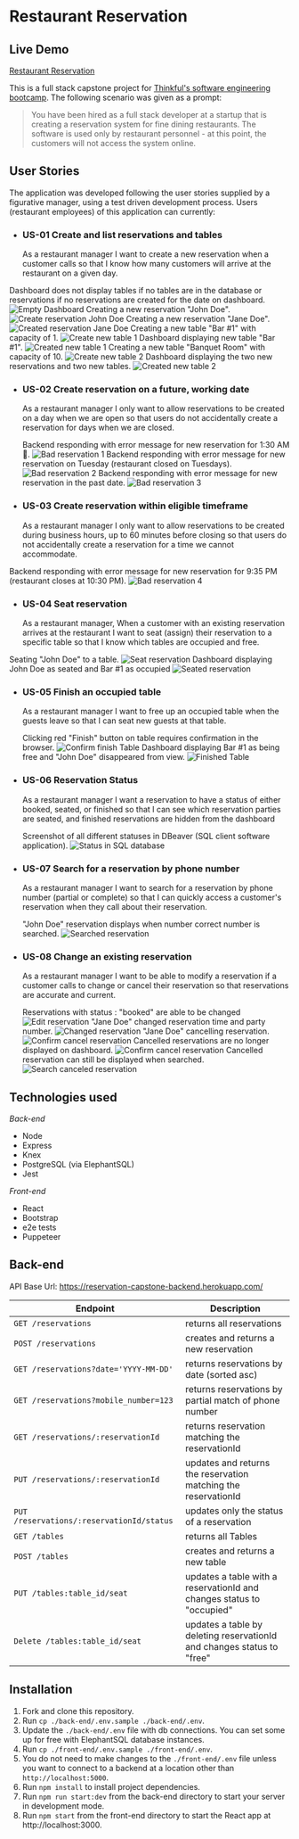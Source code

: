 # Restaurant Reservation

## Live Demo

[Restaurant Reservation](https://reservation-front-end.herokuapp.com/)

This is a full stack capstone project for [Thinkful's software engineering bootcamp](https://www.thinkful.com/bootcamp/web-development/). The following scenario was given as a prompt:

> You have been hired as a full stack developer at a startup that is creating a reservation system for fine dining restaurants.
> The software is used only by restaurant personnel - at this point, the customers will not access the system online.

## User Stories

The application was developed following the user stories supplied by a figurative manager, using a test driven development process. Users (restaurant employees) of this application can currently:

- ### US-01 Create and list reservations and tables
  As a restaurant manager
  I want to create a new reservation when a customer calls
  so that I know how many customers will arrive at the restaurant on a given day.

Dashboard does not display tables if no tables are in the database or reservations if no reservations are created for the date on dashboard.
![Empty Dashboard](readme-screenshots/emptyDashboard.png)
Creating a new reservation "John Doe".
![Create reservation John Doe](readme-screenshots/createdReservation1.png)
Creating a new reservation "Jane Doe".
![Created reservation Jane Doe](readme-screenshots/createdReservation2.png)
Creating a new table "Bar #1" with capacity of 1.
![Create new table 1](readme-screenshots/createNewTable.png)
Dashboard displaying new table "Bar #1".
![Created new table 1](readme-screenshots/createdNewTable.png)
Creating a new table "Banquet Room" with capacity of 10.
![Create new table 2](readme-screenshots/createNewTable2.png)
Dashboard displaying the two new reservations and two new tables.
![Created new table 2](readme-screenshots/createdNewTable2.png)

- ### US-02 Create reservation on a future, working date

  As a restaurant manager
  I only want to allow reservations to be created on a day when we are open
  so that users do not accidentally create a reservation for days when we are closed.

  Backend responding with error message for new reservation for 1:30 AM 🥱.
  ![Bad reservation 1](readme-screenshots/badReservation1.png)
  Backend responding with error message for new reservation on Tuesday (restaurant closed on Tuesdays).
  ![Bad reservation 2](readme-screenshots/badReservation2.png)
  Backend responding with error message for new reservation in the past date.
  ![Bad reservation 3](readme-screenshots/badReservation3.png)

- ### US-03 Create reservation within eligible timeframe
  As a restaurant manager
  I only want to allow reservations to be created during business hours, up to 60 minutes before closing
  so that users do not accidentally create a reservation for a time we cannot accommodate.

Backend responding with error message for new reservation for 9:35 PM (restaurant closes at 10:30 PM).
![Bad reservation 4](readme-screenshots/US-3.png)

- ### US-04 Seat reservation
  As a restaurant manager,
  When a customer with an existing reservation arrives at the restaurant
  I want to seat (assign) their reservation to a specific table
  so that I know which tables are occupied and free.

Seating "John Doe" to a table.
![Seat reservation](readme-screenshots/seatReservation.png)
Dashboard displaying John Doe as seated and Bar #1 as occupied
![Seated reservation](readme-screenshots/seatedReservation.png)

- ### US-05 Finish an occupied table

  As a restaurant manager
  I want to free up an occupied table when the guests leave
  so that I can seat new guests at that table.

  Clicking red "Finish" button on table requires confirmation in the browser.
  ![Confirm finish Table](readme-screenshots/confirmFinishReservation.png)
  Dashboard displaying Bar #1 as being free and "John Doe" disappeared from view.
  ![Finished Table](readme-screenshots/finishedReservation.png)

- ### US-06 Reservation Status

  As a restaurant manager
  I want a reservation to have a status of either booked, seated, or finished
  so that I can see which reservation parties are seated, and finished reservations are hidden from the dashboard

  Screenshot of all different statuses in DBeaver (SQL client software application).
  ![Status in SQL database](readme-screenshots/status.png)

- ### US-07 Search for a reservation by phone number

  As a restaurant manager
  I want to search for a reservation by phone number (partial or complete)
  so that I can quickly access a customer's reservation when they call about their reservation.

  "John Doe" reservation displays when number correct number is searched.
  ![Searched reservation](readme-screenshots/searchedReservation1.png)

- ### US-08 Change an existing reservation

  As a restaurant manager
  I want to be able to modify a reservation if a customer calls to change or cancel their reservation
  so that reservations are accurate and current.

  Reservations with status : "booked" are able to be changed
  ![Edit reservation](readme-screenshots/editReservation.png)
  "Jane Doe" changed reservation time and party number.
  ![Changed reservation](readme-screenshots/editedReservation.png)
  "Jane Doe" cancelling reservation.
  ![Confirm cancel reservation](readme-screenshots/confirmCancel.png)
  Cancelled reservations are no longer displayed on dashboard.
  ![Confirm cancel reservation](readme-screenshots/canceledReservation.png)
  Cancelled reservation can still be displayed when searched.
  ![Search canceled reservation](readme-screenshots/searchedReservation2.png)

## Technologies used

_Back-end_

- Node
- Express
- Knex
- PostgreSQL (via ElephantSQL)
- Jest

_Front-end_

- React
- Bootstrap
- e2e tests
- Puppeteer

## Back-end

API Base Url: https://reservation-capstone-backend.herokuapp.com/

| Endpoint                                  | Description                                                            |
| ----------------------------------------- | ---------------------------------------------------------------------- |
| `GET /reservations`                       | returns all reservations                                               |
| `POST /reservations`                      | creates and returns a new reservation                                  |
| `GET /reservations?date='YYYY-MM-DD'`     | returns reservations by date (sorted asc)                              |
| `GET /reservations?mobile_number=123`     | returns reservations by partial match of phone number                  |
| `GET /reservations/:reservationId`        | returns reservation matching the reservationId                         |
| `PUT /reservations/:reservationId`        | updates and returns the reservation matching the reservationId         |
| `PUT /reservations/:reservationId/status` | updates only the status of a reservation                               |
| `GET /tables`                             | returns all Tables                                                     |
| `POST /tables`                            | creates and returns a new table                                        |
| `PUT /tables:table_id/seat`               | updates a table with a reservationId and changes status to "occupied"  |
| `Delete /tables:table_id/seat`            | updates a table by deleting reservationId and changes status to "free" |

## Installation

1. Fork and clone this repository.
1. Run `cp ./back-end/.env.sample ./back-end/.env`.
1. Update the `./back-end/.env` file with db connections. You can set some up for free with ElephantSQL database instances.
1. Run `cp ./front-end/.env.sample ./front-end/.env`.
1. You do not need to make changes to the `./front-end/.env` file unless you want to connect to a backend at a location other than `http://localhost:5000`.
1. Run `npm install` to install project dependencies.
1. Run `npm run start:dev` from the back-end directory to start your server in development mode.
1. Run `npm start` from the front-end directory to start the React app at http://localhost:3000.

